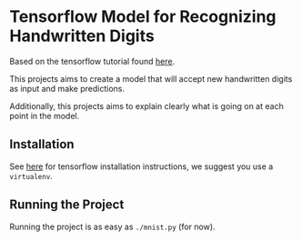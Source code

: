# Tensorflow Model for Recognizing Handwritten Digits

Based on the tensorflow tutorial found [here](https://www.tensorflow.org/versions/r0.8/tutorials/mnist/pros/index.html).

This projects aims to create a model that will accept new handwritten digits as input and make predictions.

Additionally, this projects aims to explain clearly what is going on at each point in the model.

## Installation
See [here](https://www.tensorflow.org/versions/r0.8/get_started/os_setup.html#virtualenv-installation) for tensorflow installation instructions, we suggest you use a `virtualenv`.

## Running the Project
Running the project is as easy as `./mnist.py` (for now).

